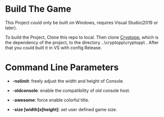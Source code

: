 # Build The Game

This Project could only be built on Windows, requires Visual Studio(2019 or later).

To build the Project, Clone this repo to local. Then clone [Cryptopp](https://github.com/weidai11/cryptopp), which is the dependency of the project, to the directory ..\cryptopp\cryptopp\ . After that you could built it in VS with config Release.

# Command Line Parameters

- -**nolimit**: freely adjust the width and height of Console.

- -**oldconsole**: enable the compatibility of old console host.

- -**awesome**: force enable colorful title.

- -**size [width]x[height]**: set user defined game size.
